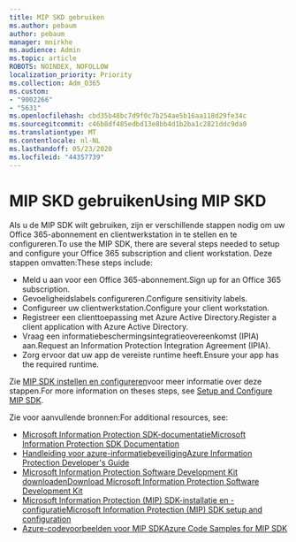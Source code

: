 ```yaml
---
title: MIP SKD gebruiken
ms.author: pebaum
author: pebaum
manager: mnirkhe
ms.audience: Admin
ms.topic: article
ROBOTS: NOINDEX, NOFOLLOW
localization_priority: Priority
ms.collection: Adm_O365
ms.custom:
- "9002266"
- "5631"
ms.openlocfilehash: cbd35b48bc7d9f0c7b254ae5b16aa118d29fe34c
ms.sourcegitcommit: c46b8df485edbd13e8bb4d1b2ba1c2821ddc9da0
ms.translationtype: MT
ms.contentlocale: nl-NL
ms.lasthandoff: 05/23/2020
ms.locfileid: "44357739"
---
```

# <a name="using-mip-skd"></a><span data-ttu-id="8d896-102">MIP SKD gebruiken</span><span class="sxs-lookup"><span data-stu-id="8d896-102">Using MIP SKD</span></span>

<span data-ttu-id="8d896-103">Als u de MIP SDK wilt gebruiken, zijn er verschillende stappen nodig om uw Office 365-abonnement en clientwerkstation in te stellen en te configureren.</span><span class="sxs-lookup"><span data-stu-id="8d896-103">To use the MIP SDK, there are several steps needed to setup and configure your Office 365 subscription and client workstation.</span></span> <span data-ttu-id="8d896-104">Deze stappen omvatten:</span><span class="sxs-lookup"><span data-stu-id="8d896-104">These steps include:</span></span>

- <span data-ttu-id="8d896-105">Meld u aan voor een Office 365-abonnement.</span><span class="sxs-lookup"><span data-stu-id="8d896-105">Sign up for an Office 365 subscription.</span></span>
- <span data-ttu-id="8d896-106">Gevoeligheidslabels configureren.</span><span class="sxs-lookup"><span data-stu-id="8d896-106">Configure sensitivity labels.</span></span>
- <span data-ttu-id="8d896-107">Configureer uw clientwerkstation.</span><span class="sxs-lookup"><span data-stu-id="8d896-107">Configure your client workstation.</span></span>
- <span data-ttu-id="8d896-108">Registreer een clienttoepassing met Azure Active Directory.</span><span class="sxs-lookup"><span data-stu-id="8d896-108">Register a client application with Azure Active Directory.</span></span>
- <span data-ttu-id="8d896-109">Vraag een informatiebeschermingsintegratieovereenkomst (IPIA) aan.</span><span class="sxs-lookup"><span data-stu-id="8d896-109">Request an Information Protection Integration Agreement (IPIA).</span></span>
- <span data-ttu-id="8d896-110">Zorg ervoor dat uw app de vereiste runtime heeft.</span><span class="sxs-lookup"><span data-stu-id="8d896-110">Ensure your app has the required runtime.</span></span>

<span data-ttu-id="8d896-111">Zie [MIP SDK instellen en configureren](https://docs.microsoft.com/information-protection/develop/setup-configure-mip)voor meer informatie over deze stappen.</span><span class="sxs-lookup"><span data-stu-id="8d896-111">For more information on theses steps, see [Setup and Configure MIP SDK](https://docs.microsoft.com/information-protection/develop/setup-configure-mip).</span></span>

<span data-ttu-id="8d896-112">Zie voor aanvullende bronnen:</span><span class="sxs-lookup"><span data-stu-id="8d896-112">For additional resources, see:</span></span>

- [<span data-ttu-id="8d896-113">Microsoft Information Protection SDK-documentatie</span><span class="sxs-lookup"><span data-stu-id="8d896-113">Microsoft Information Protection SDK Documentation</span></span>](https://docs.microsoft.com/information-protection/develop/)
- [<span data-ttu-id="8d896-114">Handleiding voor azure-informatiebeveiliging</span><span class="sxs-lookup"><span data-stu-id="8d896-114">Azure Information Protection Developer's Guide</span></span>](https://docs.microsoft.com/azure/information-protection/develop/developers-guide)
- [<span data-ttu-id="8d896-115">Microsoft Information Protection Software Development Kit downloaden</span><span class="sxs-lookup"><span data-stu-id="8d896-115">Download Microsoft Information Protection Software Development Kit</span></span>](https://www.microsoft.com/download/details.aspx?id=57392)
- [<span data-ttu-id="8d896-116">Microsoft Information Protection (MIP) SDK-installatie en -configuratie</span><span class="sxs-lookup"><span data-stu-id="8d896-116">Microsoft Information Protection (MIP) SDK setup and configuration</span></span>](https://docs.microsoft.com/information-protection/develop/setup-configure-mip)
- [<span data-ttu-id="8d896-117">Azure-codevoorbeelden voor MIP SDK</span><span class="sxs-lookup"><span data-stu-id="8d896-117">Azure Code Samples for MIP SDK</span></span>](https://azure.microsoft.com/resources/samples/?sort=0&term=mipsdk)
